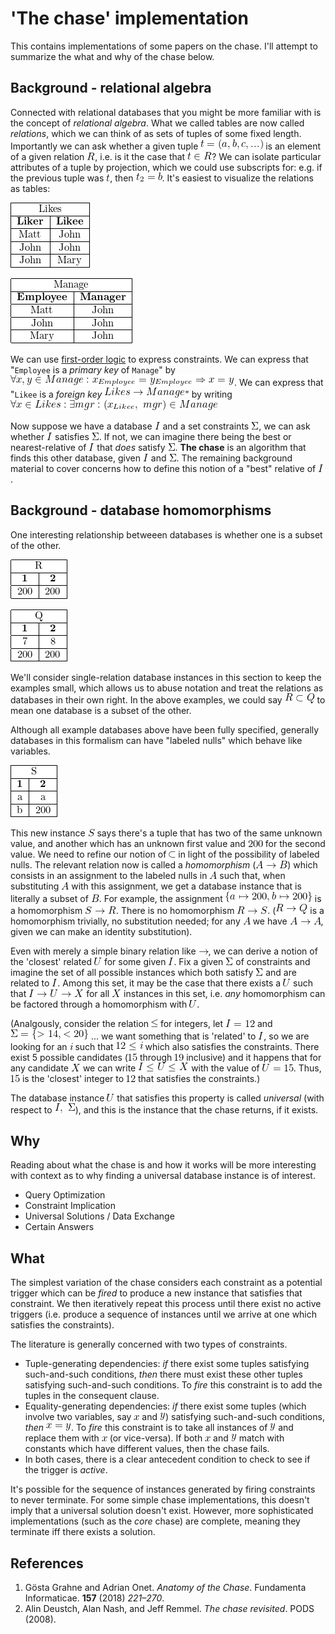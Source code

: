 
<!--
    To generate the readme, run:

    docker run -ti --rm -v DOLLARSIGN(pwd):/test/usr maltegruber/readme-tex:1.0.0

    see: https://github.com/MalteGruber/readme-tex

-->



# 'The chase' implementation

This contains implementations of some papers on the chase. I'll attempt to summarize the what and why of the chase below.

## Background - relational algebra

Connected with relational databases that you might be more familiar with is the concept of *relational algebra*. What we called tables are now called *relations*, which we can think of as sets of tuples of some fixed length. Importantly we can ask whether a given tuple ![t=(a,b, c, ...)](doc/teximg/tex_img_0_IC63H.png) is an element of a given relation ![R](doc/teximg/tex_img_1_6PB5X.png), i.e. is it the case that ![t \in R](doc/teximg/tex_img_2_P2GS2.png)? We can isolate particular attributes of a tuple by projection, which we could use subscripts for: e.g. if the previous tuple was ![t](doc/teximg/tex_img_3_DRFVR.png), then ![t_2 = b](doc/teximg/tex_img_4_B9N8Q.png). It's easiest to visualize the relations as tables:


![\begin{tabular}{ |c|c| } \hline \multicolumn{2}{ |c| }{Likes}   \\ \hline \textbf{Liker}  & \textbf{Likee}\\ \hline Matt            & John          \\ \hline John            & John          \\ \hline John            & Mary          \\ \hline\end{tabular}](doc/teximg/tex_img_5_3JJK5.png)


![\begin{tabular}{ |c|c| } \hline \multicolumn{2}{ |c| }{Manage}   \\ \hline \textbf{Employee}  & \textbf{Manager}\\ \hline Matt            & John          \\ \hline John            & John          \\ \hline Mary            & John          \\ \hline\end{tabular}](doc/teximg/tex_img_6_AUR0A.png)


We can use [first-order logic](https://www.javatpoint.com/first-order-logic-in-artificial-intelligence) to express constraints. We can express that "`Employee` is a *primary key* of `Manage`" by ![\forall x, y \in Manage: x_{Employee}=y_{Employee} \Rightarrow x=y](doc/teximg/tex_img_7_LQEG6.png). We can express that "`Likee` is a *foreign key* ![Likes \rightarrow Manage](doc/teximg/tex_img_8_84FCP.png)" by writing ![\forall x \in Likes: \exists mgr: (x_{Likee},\ mgr) \in {Manage}](doc/teximg/tex_img_9_BNW20.png)

Now suppose we have a database ![I](doc/teximg/tex_img_10_TS99B.png) and a set constraints ![\Sigma](doc/teximg/tex_img_11_0WI32.png), we can ask whether ![I](doc/teximg/tex_img_12_CTIYH.png) satisfies ![\Sigma](doc/teximg/tex_img_13_WYTXH.png). If not, we can imagine there being the best or nearest-relative of ![I](doc/teximg/tex_img_14_YQU80.png) that *does* satisfy ![\Sigma](doc/teximg/tex_img_15_E5T6B.png). **The chase** is an algorithm that finds this other database, given ![I](doc/teximg/tex_img_16_W4PEO.png) and ![\Sigma](doc/teximg/tex_img_17_R099I.png). The remaining background material to cover concerns how to define this notion of a "best" relative of ![I](doc/teximg/tex_img_18_P05A8.png).

## Background - database homomorphisms

One interesting relationship betweeen databases is whether one is a subset of the other.

![\begin{tabular}{ |c|c| } \hline \multicolumn{2}{ |c| }{R}   \\ \hline \textbf{1}  & \textbf{2}\\ \hline 200            & 200          \\ \hline\end{tabular}](doc/teximg/tex_img_19_4HFUN.png)

![\begin{tabular}{ |c|c| } \hline \multicolumn{2}{ |c| }{Q} \\ \hline \textbf{1}  & \textbf{2}  \\ \hline 7              & 8        \\ \hline 200            & 200      \\ \hline\end{tabular}](doc/teximg/tex_img_20_A0WH6.png)


We'll consider single-relation database instances in this section to keep the examples small, which allows us to abuse notation and treat the relations as databases in their own right. In the above examples, we could say ![R \subset Q](doc/teximg/tex_img_21_CPM4P.png) to mean one database is a subset of the other.

Although all example databases above have been fully specified, generally databases in this formalism can have "labeled nulls" which behave like variables.


![\begin{tabular}{ |c|c| } \hline \multicolumn{2}{ |c| }{S} \\ \hline \textbf{1}  & \textbf{2}  \\ \hline a            & a        \\ \hline b            & 200      \\ \hline\end{tabular}](doc/teximg/tex_img_22_X5UI7.png)

This new instance ![S](doc/teximg/tex_img_23_FJ0E0.png) says there's a tuple that has two of the same unknown value, and another which has an unknown first value and ![200](doc/teximg/tex_img_24_KDFQA.png) for the second value. We need to refine our notion of ![\subset](doc/teximg/tex_img_25_SH31N.png) in light of the possibility of labeled nulls. The relevant relation now is called a *homomorphism* (![A \rightarrow B](doc/teximg/tex_img_26_77XKG.png)) which consists in an assignment to the labeled nulls in ![A](doc/teximg/tex_img_27_ZIRI3.png) such that, when substituting ![A](doc/teximg/tex_img_28_FHQYS.png) with this assignment, we get a database instance that is literally a subset of ![B](doc/teximg/tex_img_29_LKLDC.png). For example, the assignment ![\{a \mapsto 200, b \mapsto 200\}](doc/teximg/tex_img_30_MZOLS.png) is a homomorphism ![S \rightarrow R](doc/teximg/tex_img_31_7H1YJ.png). There is no homomorphism ![R \rightarrow S](doc/teximg/tex_img_32_KTEHI.png). (![R \rightarrow Q](doc/teximg/tex_img_33_9HEME.png) is a homomorphism trivially, no substitution needed; for any ![A](doc/teximg/tex_img_34_75U7F.png) we have ![A \rightarrow A](doc/teximg/tex_img_35_I3DSX.png), given we can make an identity substitution).

Even with merely a simple binary relation like ![\rightarrow](doc/teximg/tex_img_36_IUDRJ.png), we can derive a notion of the 'closest' related ![U](doc/teximg/tex_img_37_SISH1.png) for some given ![I](doc/teximg/tex_img_38_TJPIN.png). Fix a given ![\Sigma](doc/teximg/tex_img_39_DMN8N.png) of constraints and imagine the set of all possible instances which both satisfy ![\Sigma](doc/teximg/tex_img_40_65VR2.png) and are related to ![I](doc/teximg/tex_img_41_1T1WV.png). Among this set, it may be the case that there exists a ![U](doc/teximg/tex_img_42_320WH.png) such that ![I \rightarrow U \rightarrow X](doc/teximg/tex_img_43_MTZ8W.png) for all ![X](doc/teximg/tex_img_44_9KF45.png) instances in this set, i.e. *any* homomorphism can be factored through a homomorphism with ![U](doc/teximg/tex_img_45_Q6FLS.png).

(Analgously, consider the relation ![\le](doc/teximg/tex_img_46_TGLFU.png) for integers, let ![I=12](doc/teximg/tex_img_47_O3P21.png) and ![\Sigma = \{> 14, < 20\}](doc/teximg/tex_img_48_QA33I.png) ... we want something that is 'related' to ![I](doc/teximg/tex_img_49_832IR.png), so we are looking for an ![i](doc/teximg/tex_img_50_GE1LM.png) such that ![12 \le i](doc/teximg/tex_img_51_PTHN2.png) which also satisfies the constraints. There exist 5 possible candidates (![15](doc/teximg/tex_img_52_RTV2W.png) through ![19](doc/teximg/tex_img_53_BGUHA.png) inclusive) and it happens that for any candidate ![X](doc/teximg/tex_img_54_O7F9I.png) we can write ![I \le U \le X](doc/teximg/tex_img_55_JXHO6.png) with the value of ![U=15](doc/teximg/tex_img_56_LKW07.png). Thus, ![15](doc/teximg/tex_img_57_B3HFY.png) is the 'closest' integer to ![12](doc/teximg/tex_img_58_ZKKGJ.png) that satisfies the constraints.)

The database instance ![U](doc/teximg/tex_img_59_F2NVQ.png) that satisfies this property is called *universal* (with respect to ![I,\  \Sigma](doc/teximg/tex_img_60_F00E8.png)), and this is the instance that the chase returns, if it exists.

## Why
Reading about what the chase is and how it works will be more interesting with context as to why finding a universal database instance is of interest.
- Query Optimization
- Constraint Implication
- Universal Solutions / Data Exchange
- Certain Answers


## What
The simplest variation of the chase considers each constraint as a potential trigger which can be *fired* to produce a new instance that satisfies that constraint. We then iteratively repeat this process until there exist no active triggers (i.e. produce a sequence of instances until we arrive at one which satisfies the constraints).

The literature is generally concerned with two types of constraints.
- Tuple-generating dependencies: *if* there exist some tuples satisfying such-and-such conditions, *then* there must exist these other tuples satisfying such-and-such conditions. To *fire* this constraint is to add the tuples in the consequent clause.
- Equality-generating dependencies: *if* there exist some tuples (which involve two variables, say ![x](doc/teximg/tex_img_61_TVEZU.png) and ![y](doc/teximg/tex_img_62_004KI.png)) satisfying such-and-such conditions, *then* ![x=y](doc/teximg/tex_img_63_4C2CK.png). To *fire* this constraint is to take all instances of ![y](doc/teximg/tex_img_64_NPO44.png) and replace them with ![x](doc/teximg/tex_img_65_QP2BF.png) (or vice-versa). If both ![x](doc/teximg/tex_img_66_IXGQ5.png) and ![y](doc/teximg/tex_img_67_CYVK6.png) match with constants which have different values, then the chase fails.
- In both cases, there is a clear antecedent condition to check to see if the trigger is *active*.

It's possible for the sequence of instances generated by firing constraints to never terminate. For some simple chase implementations, this doesn't imply that a universal solution doesn't exist. However, more sophisticated implementations (such as the *core* chase) are complete, meaning they terminate iff there exists a solution.

## References
1. Gösta Grahne and Adrian Onet. *Anatomy of the Chase*. Fundamenta Informaticae. **157** (2018) *221–270*.
2. Alin Deustch, Alan Nash, and Jeff Remmel. *The chase revisited*. PODS (2008).